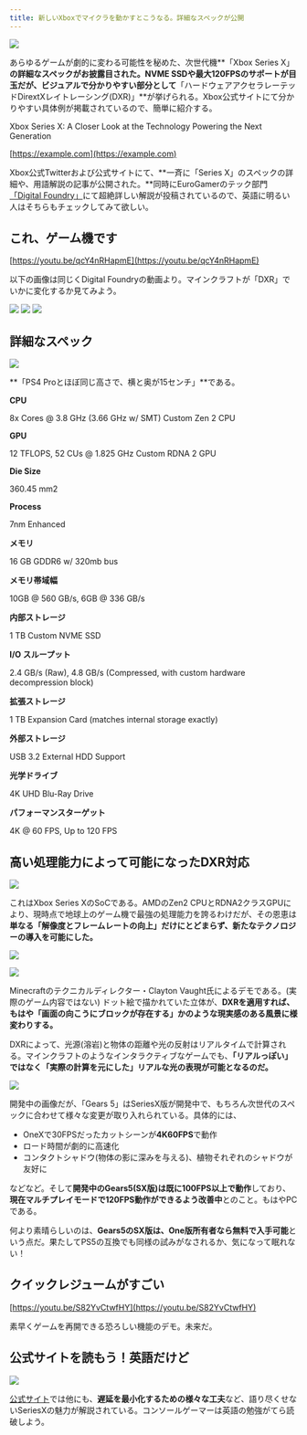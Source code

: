 ```yaml
---
title: 新しいXboxでマイクラを動かすとこうなる。詳細なスペックが公開
---
```


[![](https://cdn-ak.f.st-hatena.com/images/fotolife/s/sasigume/20210208/20210208100841.jpg)](https://www.napoan.com/wp-content/uploads/2020/03/XboxSeriesXTech_Inline5.jpg)

あらゆるゲームが劇的に変わる可能性を秘めた、次世代機**「Xbox Series X」**の詳細なスペックがお披露目された。NVME SSDや最大120FPSのサポートが目玉だが、ビジュアルで分かりやすい部分として**「ハードウェアアクセラレーテッドDirextXレイトレーシング(DXR)」**が挙げられる。Xbox公式サイトにて分かりやすい具体例が掲載されているので、簡単に紹介する。

Xbox Series X: A Closer Look at the Technology Powering the Next Generation

[https://example.com](https://example.com)

Xbox公式Twitterおよび公式サイトにて、**一斉に「Series X」のスペックの詳細や、用語解説の記事が公開された。**同時にEuroGamerのテック部門[「Digital Foundry」](https://www.eurogamer.net/digitalfoundry)にて超絶詳しい解説が投稿されているので、英語に明るい人はそちらもチェックしてみて欲しい。

## これ、ゲーム機です

[https://youtu.be/qcY4nRHapmE](https://youtu.be/qcY4nRHapmE)

以下の画像は同じくDigital Foundryの動画より。マインクラフトが「DXR」でいかに変化するか見てみよう。

[![](https://cdn-ak.f.st-hatena.com/images/fotolife/s/sasigume/20210208/20210208100900.png)](https://www.napoan.com/wp-content/uploads/2020/03/d8e6e550d218bb7072319a823e5c06f8.png) [![](https://cdn-ak.f.st-hatena.com/images/fotolife/s/sasigume/20210208/20210208100818.png)](https://www.napoan.com/wp-content/uploads/2020/03/7df97d3f517b23af9a0ae67468cba678.png) [![](https://cdn-ak.f.st-hatena.com/images/fotolife/s/sasigume/20210208/20210208100814.png)](https://www.napoan.com/wp-content/uploads/2020/03/3991c42cf611ee418e1aab3d63283bb9.png)

## 詳細なスペック

[![](https://cdn-ak.f.st-hatena.com/images/fotolife/s/sasigume/20210208/20210208100828.jpg)](https://www.napoan.com/wp-content/uploads/2020/03/ETO0PL3U8AEh9Lm.jpeg)

**「PS4 Proとほぼ同じ高さで、横と奥が15センチ」**である。

**CPU**

8x Cores @ 3.8 GHz (3.66 GHz w/ SMT) Custom Zen 2 CPU

**GPU**

12 TFLOPS, 52 CUs @ 1.825 GHz Custom RDNA 2 GPU

**Die Size**

360.45 mm2

**Process**

7nm Enhanced

**メモリ**

16 GB GDDR6 w/ 320mb bus

**メモリ帯域幅**

10GB @ 560 GB/s, 6GB @ 336 GB/s

**内部ストレージ**

1 TB Custom NVME SSD

**I/O スループット**

2.4 GB/s (Raw), 4.8 GB/s (Compressed, with custom hardware decompression block)

**拡張ストレージ**

1 TB Expansion Card (matches internal storage exactly)

**外部ストレージ**

USB 3.2 External HDD Support

**光学ドライブ**

4K UHD Blu-Ray Drive

**パフォーマンスターゲット**

4K @ 60 FPS, Up to 120 FPS

## 高い処理能力によって可能になったDXR対応

[![](https://cdn-ak.f.st-hatena.com/images/fotolife/s/sasigume/20210208/20210208100834.jpg)](https://www.napoan.com/wp-content/uploads/2020/03/XboxSeriesXTech_Inline2.jpg)

これはXbox Series XのSoCである。AMDのZen2 CPUとRDNA2クラスGPUにより、現時点で地球上のゲーム機で最強の処理能力を誇るわけだが、その恩恵は**単なる「解像度とフレームレートの向上」だけにとどまらず、新たなテクノロジーの導入を可能にした。**

[![](https://cdn-ak.f.st-hatena.com/images/fotolife/s/sasigume/20210208/20210208100837.jpg)](https://www.napoan.com/wp-content/uploads/2020/03/XboxSeriesXTech_Inline4.jpg)

[![](https://cdn-ak.f.st-hatena.com/images/fotolife/s/sasigume/20210208/20210208100841.jpg)](https://www.napoan.com/wp-content/uploads/2020/03/XboxSeriesXTech_Inline5.jpg)

Minecraftのテクニカルディレクター・Clayton Vaught氏によるデモである。(実際のゲーム内容ではない) ドット絵で描かれていた立体が、**DXRを適用すれば、もはや「画面の向こうにブロックが存在する」かのような現実感のある風景に様変わりする。**

DXRによって、光源(溶岩)と物体の距離や光の反射はリアルタイムで計算される。マインクラフトのようなインタラクティブなゲームでも、**「リアルっぽい」ではなく「実際の計算を元にした」リアルな光の表現が可能となるのだ。**

[![](https://cdn-ak.f.st-hatena.com/images/fotolife/s/sasigume/20210208/20210208100845.gif)](https://www.napoan.com/wp-content/uploads/2020/03/XboxSeriesXTech_Inline6.gif)

開発中の画像だが、「Gears 5」はSeriesX版が開発中で、もちろん次世代のスペックに合わせて様々な変更が取り入れられている。具体的には、

*   OneXで30FPSだったカットシーンが**4K60FPS**で動作
*   ロード時間が劇的に高速化
*   コンタクトシャドウ(物体の影に深みを与える)、植物それぞれのシャドウが友好に

などなど。そして**開発中のGears5(SX版)は既に100FPS以上で動作**しており、**現在マルチプレイモードで120FPS動作ができるよう改善中**とのこと。もはやPCである。

何より素晴らしいのは、**Gears5のSX版は、One版所有者なら無料で入手可能**という点だ。果たしてPS5の互換でも同様の試みがなされるか、気になって眠れない！

## クイックレジュームがすごい

[https://youtu.be/S82YvCtwfHY](https://youtu.be/S82YvCtwfHY)

素早くゲームを再開できる恐ろしい機能のデモ。未来だ。

## 公式サイトを読もう！英語だけど

[![](https://cdn-ak.f.st-hatena.com/images/fotolife/s/sasigume/20210208/20210208100849.jpg)](https://www.napoan.com/wp-content/uploads/2020/03/XboxSeriesXTech_Inline8.jpg)

[公式サイト](https://news.xbox.com/en-us/2020/03/16/xbox-series-x-tech/)では他にも、**遅延を最小化するための様々な工夫**など、語り尽くせないSeriesXの魅力が解説されている。コンソールゲーマーは英語の勉強がてら読破しよう。
